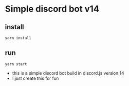 # Simple discord bot v14

## install
``` terminal
yarn install
```

## run
``` terminal
yarn start
```

- this is a simple discord bot build in discord.js version 14
- I just create this for fun